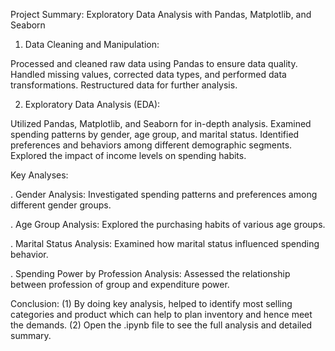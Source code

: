 Project Summary: Exploratory Data Analysis with Pandas, Matplotlib, and Seaborn

1. Data Cleaning and Manipulation:
   
Processed and cleaned raw data using Pandas to ensure data quality.
Handled missing values, corrected data types, and performed data transformations.
Restructured data for further analysis.

2. Exploratory Data Analysis (EDA):

Utilized Pandas, Matplotlib, and Seaborn for in-depth analysis.
Examined spending patterns by gender, age group, and marital status.
Identified preferences and behaviors among different demographic segments.
Explored the impact of income levels on spending habits.

Key Analyses:

. Gender Analysis: Investigated spending patterns and preferences among different gender groups.

. Age Group Analysis: Explored the purchasing habits of various age groups.

. Marital Status Analysis: Examined how marital status influenced spending behavior.

. Spending Power by Profession Analysis: Assessed the relationship between profession of group and expenditure power.

Conclusion: (1) By doing key analysis, helped to identify most selling categories and product which can help to plan inventory and hence meet the demands.
            (2) Open the .ipynb file to see the full analysis and detailed summary.
